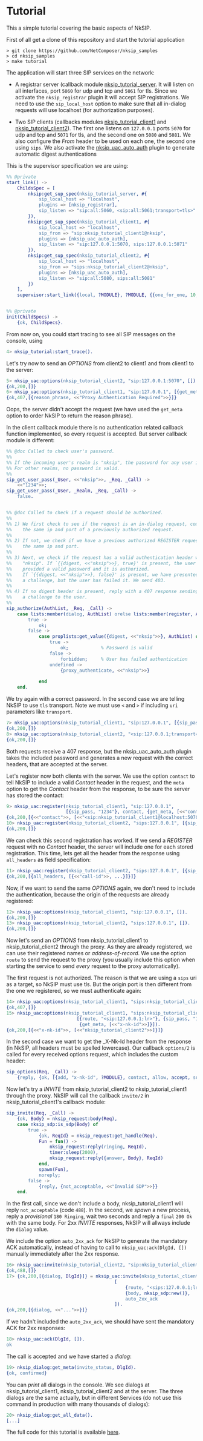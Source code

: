 Tutorial
========

This a simple tutorial covering the basic aspects of NkSIP.


First of all get a clone of this repository and start the tutorial application
```
> git clone https://github.com/NetComposer/nksip_samples
> cd nksip_samples
> make tutorial
```

The application will start three SIP services on the network:
* A registrar server (callback module [nksip_tutorial_server](apps/nksip_tutorial/src/nksip_tutorial_server.erl). It will listen on all interfaces, port `5060` for udp and tcp and `5061` for tls. Since we activate the `nksip_registrar` plugin it will accept SIP registrations. We need to use the `sip_local_host` option to make sure that all in-dialog requests will use localhost (for authorization purposes).

* Two SIP clients (callbacks modules [nksip_tutorial_client1](apps/nksip_tutorial/src/nksip_tutorial_client1.erl) and [nksip_tutorial_client2](apps/nksip_tutorial/src/nksip_tutorial_client2.erl)). The first one listens on `127.0.0.1` ports `5070` for udp and tcp and `5071` for tls, and the second one on `5080` and `5081`. We also configure the _From_ header to be used on each one, the second one using `sips`. We also activate the [nksip_uac_auto_auth](../plugins/auto_auth.md) plugin to generate automatic digest authentications

This is the supervisor specification we are using:


```erlang
%% @private
start_link() ->
    ChildsSpec = [
        nksip:get_sup_spec(nksip_tutorial_server, #{
            sip_local_host => "localhost",
            plugins => [nksip_registrar],
            sip_listen => "sip:all:5060, <sip:all:5061;transport=tls>"
        }),
        nksip:get_sup_spec(nksip_tutorial_client1, #{
            sip_local_host => "localhost",
            sip_from => "sip:nksip_tutorial_client1@nksip",
            plugins => [nksip_uac_auto_auth],
            sip_listen => "sip:127.0.0.1:5070, sips:127.0.0.1:5071"
        }),
        nksip:get_sup_spec(nksip_tutorial_client2, #{
            sip_local_host => "localhost",
            sip_from => "sips:nksip_tutorial_client2@nksip",
            plugins => [nksip_uac_auto_auth],
            sip_listen => "sip:all:5080, sips:all:5081"
        })
    ],
    supervisor:start_link({local, ?MODULE}, ?MODULE, {{one_for_one, 10, 60}, ChildsSpec}).


%% @private
init(ChildSpecs) ->
    {ok, ChildSpecs}.
```

From now on, you could start tracing to see all SIP messages on the console, using 

```erlang
4> nksip_tutorial:start_trace().
```

Let's try now to send an _OPTIONS_ from client2 to client1 and from client1 to the server:
```erlang
5> nksip_uac:options(nksip_tutorial_client2, "sip:127.0.0.1:5070", []).
{ok,200,[]}
6> nksip_uac:options(nksip_tutorial_client1, "sip:127.0.0.1", [{get_meta,[reason_phrase]}]).
{ok,407,[{reason_phrase, <<"Proxy Authentication Required">>}]}
```

Oops, the server didn't accept the request (we have used the `get_meta` option to order NkSIP to return the reason phrase).

In the client callback module there is no authentication related callback function implemented, so every request is accepted. But server callback module is different:

```erlang
%% @doc Called to check user's password.
%%
%% If the incoming user's realm is "nksip", the password for any user is "1234". 
%% For other realms, no password is valid.
%%
sip_get_user_pass(_User, <<"nksip">>, _Req, _Call) -> 
    <<"1234">>;
sip_get_user_pass(_User, _Realm, _Req, _Call) -> 
    false.


%% @doc Called to check if a request should be authorized.
%%
%% 1) We first check to see if the request is an in-dialog request, coming from 
%%    the same ip and port of a previously authorized request.
%%
%% 2) If not, we check if we have a previous authorized REGISTER request from 
%%    the same ip and port.
%%
%% 3) Next, we check if the request has a valid authentication header with realm 
%%    "nksip". If `{{digest, <<"nksip">>}, true}' is present, the user has 
%%    provided a valid password and it is authorized. 
%%    If `{{digest, <<"nksip">>}, false}' is present, we have presented 
%%    a challenge, but the user has failed it. We send 403.
%%
%% 4) If no digest header is present, reply with a 407 response sending 
%%    a challenge to the user.
%%
sip_authorize(AuthList, _Req, _Call) ->
    case lists:member(dialog, AuthList) orelse lists:member(register, AuthList) of
        true -> 
            ok;
        false ->
            case proplists:get_value({digest, <<"nksip">>}, AuthList) of
                true -> 
                    ok;            % Password is valid
                false -> 
                    forbidden;     % User has failed authentication
                undefined -> 
                    {proxy_authenticate, <<"nksip">>}
                    
            end
    end.
```

We try again with a correct password. In the second case we are telling NkSIP to 
use `tls` transport. Note we must use `<` and `>` if including `uri` parameters like `transport`.
```erlang
7> nksip_uac:options(nksip_tutorial_client1, "sip:127.0.0.1", [{sip_pass, "1234"}]).
{ok,200,[]}
8> nksip_uac:options(nksip_tutorial_client2, "<sip:127.0.0.1;transport=tls>", [{sip_pass, "1234"}]).
{ok,200,[]}
```

Both requests receive a 407 response, but the nksip_uac_auto_auth plugin takes the included password and generates a new request with the correct headers, that are accepted at the server.

Let's register now both clients with the server. We use the option `contact` to tell NkSIP to include a valid _Contact_ header in the request, and the `meta` option to get the _Contact_ header from the response, to be sure the server has stored the contact:

```erlang
9> nksip_uac:register(nksip_tutorial_client1, "sip:127.0.0.1",
                      [{sip_pass, "1234"}, contact, {get_meta, [<<"contact">>]}]).
{ok,200,[{<<"contact">>, [<<"<sip:nksip_tutorial_client1@localhost:5070>...">>]}]}
10> nksip_uac:register(nksip_tutorial_client2, "sips:127.0.0.1", [{sip_pass, "1234"}, contact]).
{ok,200,[]}
```

We can check this second registration has worked. If we send a _REGISTER_ request with no _Contact_ header, the server will include one for each stored registration. This time, lets get all the header from the response using `all_headers` as field specification:

```erlang
11> nksip_uac:register(nksip_tutorial_client2, "sips:127.0.0.1", [{sip_pass, "1234"}, {meta, [all_headers]}]).
{ok,200,[{all_headers, [{<<"call-id">>, ...}]}]}
```

Now, if we want to send the same _OPTIONS_ again, we don't need to include the authentication, because the origin of the requests are already registered:
```erlang
12> nksip_uac:options(nksip_tutorial_client1, "sip:127.0.0.1", []).
{ok,200,[]}
13> nksip_uac:options(nksip_tutorial_client2, "sips:127.0.0.1", []).
{ok,200,[]}
```

Now let's send an _OPTIONS_ from nksip_tutorial_client1 to nksip_tutorial_client2 through the proxy. As they are already registered, we can use their registered names or _address-of-record_. We use the option `route` to send the request to the proxy (you usually include this option when starting the service to send _every_ request to the proxy automatically).

The first request is not authorized. The reason is that we are using a `sips` uri as a target, so NkSIP must use tls. But the origin port is then different from the one we registered, so we must authenticate again:

```erlang
14> nksip_uac:options(nksip_tutorial_client1, "sips:nksip_tutorial_client2@nksip", [{route, "<sip:127.0.0.1;lr>"}]).
{ok,407,[]}
15> nksip_uac:options(nksip_tutorial_client1, "sips:nksip_tutorial_client2@nksip",
                          [{route, "<sip:127.0.0.1;lr>"}, {sip_pass, "1234"},
                           {get_meta, [<<"x-nk-id">>]}]).
{ok,200,[{<<"x-nk-id">>, [<<"nksip_tutorial_client2">>]}]}
```
In the second case we want to get the _X-Nk-Id header from the response (in NkSIP, all headers must be spelled lowercase).
Our callback `options/2` is called for every received options request, which includes the custom header:

```erlang
sip_options(Req, _Call) ->
    {reply, {ok, [{add, "x-nk-id", ?MODULE}, contact, allow, accept, supported]}}.
```

Now let's try a _INVITE_ from nksip_tutorial_client2 to nksip_tutorial_client1 through the proxy. NkSIP will call the callback `invite/2` in nksip_tutorial_client1's callback module:

```erlang
sip_invite(Req, _Call) ->
    {ok, Body} = nksip_request:body(Req),
    case nksip_sdp:is_sdp(Body) of
        true ->
            {ok, ReqId} = nksip_request:get_handle(Req),
            Fun = fun() ->
                nksip_request:reply(ringing, ReqId),
                timer:sleep(2000),
                nksip_request:reply({answer, Body}, ReqId)
            end,
            spawn(Fun),
            noreply;
        false ->
            {reply, {not_acceptable, <<"Invalid SDP">>}}
    end.
```

In the first call, since we don't include a body, nksip_tutorial_client1 will reply `not_acceptable` (code `488`).
In the second, we _spawn_ a new process, reply a _provisional_ `180 Ringing`, wait two seconds and reply a `final` `200 Ok` with the same body. For 2xx _INVITE_ responses, NkSIP will allways include the `dialog` value.

We include the option `auto_2xx_ack` for NkSIP to generate the mandatory ACK automatically, instead of having to call 
to `nksip_uac:ack(DlgId, [])` manually immediately after the 2xx response.

```erlang
16> nksip_uac:invite(nksip_tutorial_client2, "sip:nksip_tutorial_client1@nksip", [{route, "<sips:127.0.0.1;lr>"}]).
{ok,488,[]}
17> {ok,200,[{dialog, DlgId}]} = nksip_uac:invite(nksip_tutorial_client2, "sip:nksip_tutorial_client1@nksip",
                                        [
                                            {route, "<sips:127.0.0.1;lr>"}, 
                                            {body, nksip_sdp:new()},
                                            auto_2xx_ack
                                        ]).
{ok,200,[{dialog, <<"...">>}]}	
```

If we hadn't included the `auto_2xx_ack`, we should have sent the mandatory ACK for 2xx responses:

```erlang
18> nksip_uac:ack(DlgId, []).
ok
```

The call is accepted and we have started a _dialog_:
```erlang
19> nksip_dialog:get_meta(invite_status, DlgId).
{ok, confirmed}
```

You can _print_ all dialogs in the console. We see dialogs at nksip_tutorial_client1, nksip_tutorial_client2 and at the server. The three dialogs are the same actually, but in different Services (do not use this command in production with many thousands of dialogs):
```erlang
20> nksip_dialog:get_all_data().
[...]
```


The full code for this tutorial is available [here](apps/nksip_tutorial/src/nksip_tutorial.erl).



















